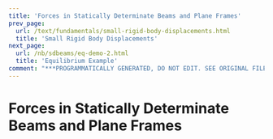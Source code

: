 ```yaml
---
title: 'Forces in Statically Determinate Beams and Plane Frames'
prev_page:
  url: /text/fundamentals/small-rigid-body-displacements.html
  title: 'Small Rigid Body Displacements'
next_page:
  url: /nb/sdbeams/eq-demo-2.html
  title: 'Equilibrium Example'
comment: "***PROGRAMMATICALLY GENERATED, DO NOT EDIT. SEE ORIGINAL FILES IN /content***"
---
```

# Forces in Statically Determinate Beams and Plane Frames
